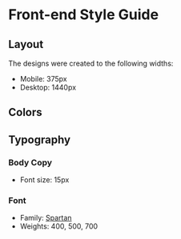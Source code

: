 # Front-end Style Guide

## Layout

The designs were created to the following widths:

- Mobile: 375px
- Desktop: 1440px

## Colors

## Typography

### Body Copy

- Font size: 15px

### Font

- Family: [Spartan](https://fonts.google.com/specimen/Spartan)
- Weights: 400, 500, 700
